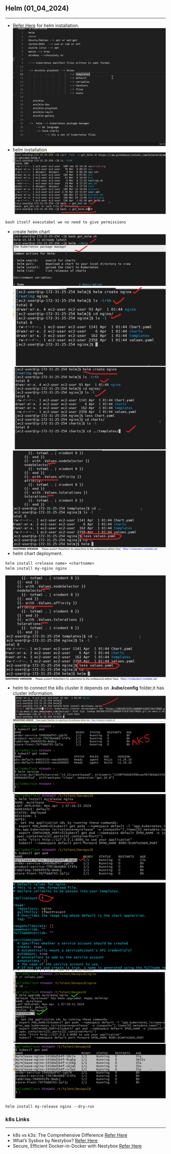 ## Helm    (01_04_2024)
------------------------------------------
* [Refer Here](https://helm.sh/docs/intro/install/) for helm installation.
![preview](./images/helm1.png)
* helm installation
![preview](./images/helm2.png)
```
bash itself executabel we no need to give permissions
```
* create helm chart
![preview](./images/helm3.png)
![preview](./images/helm4.png)
![preview](./images/helm5.png)
![preview](./images/helm6.png)
* helm chart deployment.
```
helm install <release name> <chartname>
helm install my-nginx nginx
```
![preview](./images/helm6.png)
* helm to connect the k8s cluster it depends on __.kube/config__ folder,it has cluster information.
![preview](./images/helm7.png)
![preview](./images/helm8.png)
![preview](./images/helm9.png)
![preview](./images/helm10.png)
![preview](./images/helm11.png)
![preview](./images/helm12.png)
```
helm install my-release nginx --dry-run
```

### k8s Links
--------------------------------
* k8s vs k3s: The Comprehensive Difference [Refer Here](https://medium.com/@ostridelabs/k8s-vs-k3s-the-comprehensive-difference-f7667d141c0)
* What’s Sysbox by Nestybox? [Refer Here](https://sestegra.medium.com/whats-sysbox-by-nestybox-3b4dbcfe878)
* Secure, Efficient Docker-in-Docker with Nestybox [Refer Here](https://ctalledo.medium.com/secure-docker-in-docker-with-nestybox-529c5c419582)
